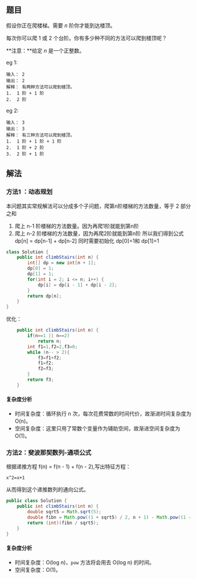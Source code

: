 ## 题目

假设你正在爬楼梯。需要 *n* 阶你才能到达楼顶。

每次你可以爬 1 或 2 个台阶。你有多少种不同的方法可以爬到楼顶呢？

**注意：**给定 *n* 是一个正整数。

eg 1:

```
输入： 2
输出： 2
解释： 有两种方法可以爬到楼顶。
1.  1 阶 + 1 阶
2.  2 阶
```

eg 2:

```
输入： 3
输出： 3
解释： 有三种方法可以爬到楼顶。
1.  1 阶 + 1 阶 + 1 阶
2.  1 阶 + 2 阶
3.  2 阶 + 1 阶
```

## 解法

### 方法1 ：动态规划

本问题其实常规解法可以分成多个子问题，爬第n阶楼梯的方法数量，等于 2 部分之和

1. 爬上 n-1 阶楼梯的方法数量。因为再爬1阶就能到第n阶
2. 爬上 n-2 阶楼梯的方法数量，因为再爬2阶就能到第n阶
   所以我们得到公式 dp[n] = dp[n-1] + dp[n-2]
   同时需要初始化 dp[0]=1和 dp[1]=1

```java
class Solution {
    public int climbStairs(int n) {
        int[] dp = new int[n + 1];
        dp[0] = 1;
        dp[1] = 1;
        for(int i = 2; i <= n; i++) {
            dp[i] = dp[i - 1] + dp[i - 2];
        }
        return dp[n];
    }
}
```

优化：

```java
    public int climbStairs(int n) {
        if(n==1 || n==2)
            return n;
        int f1=1,f2=2,f3=0;
        while (n-- > 2){
            f3=f1+f2;
            f1=f2;
            f2=f3;
        }
        return f3;
    }
```

#### 复杂度分析

- 时间复杂度：循环执行 n 次，每次花费常数的时间代价，故渐进时间复杂度为 O(n)。
- 空间复杂度：这里只用了常数个变量作为辅助空间，故渐进空间复杂度为 O(1)。



### 方法2：斐波那契数列-通项公式

 根据递推方程 f(n) = f(n - 1) + f(n - 2),写出特征方程：

```
x^2=x+1
```

从而得到这个递推数列的通向公式。

```java
public class Solution {
    public int climbStairs(int n) {
        double sqrt5 = Math.sqrt(5);
        double fibn = Math.pow((1 + sqrt5) / 2, n + 1) - Math.pow((1 - sqrt5) / 2, n + 1);
        return (int)(fibn / sqrt5);
    }
}
```

#### 复杂度分析

- 时间复杂度：O(log n)，`pow` 方法将会用去 O(log n)  的时间。
- 空间复杂度：O(1)。



